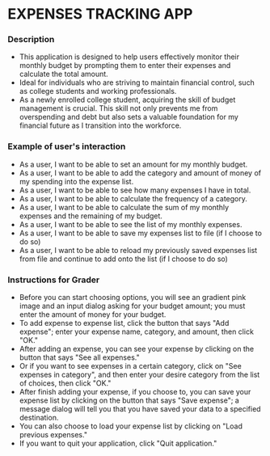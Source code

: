 # EXPENSES TRACKING APP

### Description
- This application is designed to help users effectively monitor their monthly budget by prompting them to enter their expenses and calculate the total amount.
- Ideal for individuals who are striving to maintain financial control, such as college students and working professionals.
- As a newly enrolled college student, acquiring the skill of budget management is crucial. This skill not only prevents me from overspending and debt but also sets a valuable foundation for my financial future as I transition into the workforce.

### Example of user's interaction
- As a user, I want to be able to set an amount for my monthly budget.
- As a user, I want to be able to add the category and amount of money of my spending into the expense list.
- As a user, I want to be able to see how many expenses I have in total.
- As a user, I want to be able to calculate the frequency of a category.
- As a user, I want to be able to calculate the sum of my monthly expenses and the remaining of my budget.
- As a user, I want to be able to see the list of my monthly expenses.
- As a user, I want to be able to save my expenses list to file (if I choose to do so)
- As a user, I want to be able to reload my previously saved expenses list from file and continue to add onto the list (if I choose to do so)

### Instructions for Grader
- Before you can start choosing options, you will see an gradient pink image and an input dialog asking for your budget amount; you must enter the amount of money for your budget.
- To add expense to expense list, click the button that says "Add expense"; enter your expense name, category, and amount, then click "OK."
- After adding an expense, you can see your expense by clicking on the button that says "See all expenses."
- Or if you want to see expenses in a certain category, click on "See expenses in category", and then enter your desire category from the list of choices, then click "OK."
- After finish adding your expense, if you choose to, you can save your expense list by clicking on the button that says "Save expense"; a message dialog will tell you that you have saved your data to a specified destination.
- You can also choose to load your expense list by clicking on "Load previous expenses."
- If you want to quit your application, click "Quit application."
